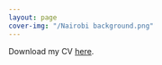 ```yaml
---
layout: page
cover-img: "/Nairobi background.png"
---
```


Download my CV [here](https://github.com/narrelleg/narrelleg.github.io/blob/e407c11178943cc321c53d223a00bc33728778fc/Gilchrist%20CV%2012%3A20%3A23.pdf).
